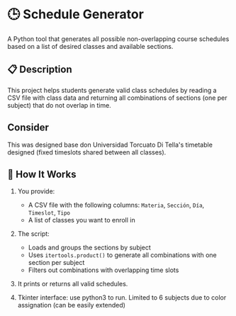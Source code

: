 # 🕒 Schedule Generator

A Python tool that generates all possible non-overlapping course schedules based on a list of desired classes and available sections.

## 📋 Description

This project helps students generate valid class schedules by reading a CSV file with class data and returning all combinations of sections (one per subject) that do not overlap in time.

## Consider

This was designed base don Universidad Torcuato Di Tella's timetable designed (fixed timeslots shared between all classes).


## 🔧 How It Works

1. You provide:
   - A CSV file with the following columns: `Materia`, `Sección`, `Día`, `Timeslot`, `Tipo`
   - A list of classes you want to enroll in

2. The script:
   - Loads and groups the sections by subject
   - Uses `itertools.product()` to generate all combinations with one section per subject
   - Filters out combinations with overlapping time slots

3. It prints or returns all valid schedules.
4. Tkinter interface: use python3 to run. Limited to 6 subjects due to color assignation (can be easily extended)

